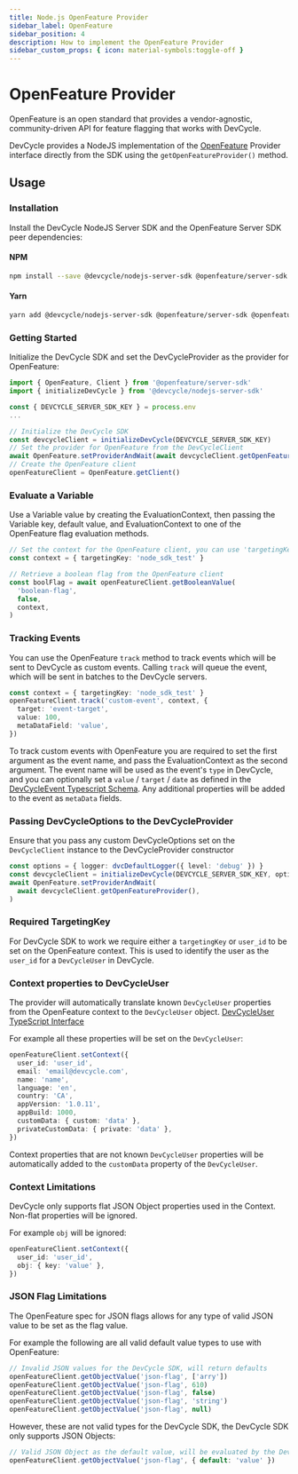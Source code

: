 ```yaml
---
title: Node.js OpenFeature Provider
sidebar_label: OpenFeature
sidebar_position: 4
description: How to implement the OpenFeature Provider
sidebar_custom_props: { icon: material-symbols:toggle-off }
---
```


# OpenFeature Provider

OpenFeature is an open standard that provides a vendor-agnostic, community-driven API for feature flagging that works with DevCycle.

DevCycle provides a NodeJS implementation of the [OpenFeature](https://openfeature.dev/) Provider interface
directly from the SDK using the `getOpenFeatureProvider()` method.

## Usage

### Installation

Install the DevCycle NodeJS Server SDK and the OpenFeature Server SDK peer dependencies:

#### NPM

[//]: # (wizard-install-start)

```bash
npm install --save @devcycle/nodejs-server-sdk @openfeature/server-sdk @openfeature/core
```

[//]: # (wizard-install-end)

#### Yarn

```bash
yarn add @devcycle/nodejs-server-sdk @openfeature/server-sdk @openfeature/core
```

### Getting Started

[//]: # 'wizard-initialize-start'

Initialize the DevCycle SDK and set the DevCycleProvider as the provider for OpenFeature:

```typescript
import { OpenFeature, Client } from '@openfeature/server-sdk'
import { initializeDevCycle } from '@devcycle/nodejs-server-sdk'

const { DEVCYCLE_SERVER_SDK_KEY } = process.env
...

// Initialize the DevCycle SDK
const devcycleClient = initializeDevCycle(DEVCYCLE_SERVER_SDK_KEY)
// Set the provider for OpenFeature from the DevCycleClient
await OpenFeature.setProviderAndWait(await devcycleClient.getOpenFeatureProvider())
// Create the OpenFeature client
openFeatureClient = OpenFeature.getClient()
```

[//]: # 'wizard-initialize-end'

### Evaluate a Variable

[//]: # 'wizard-evaluate-start'

Use a Variable value by creating the EvaluationContext, then passing the Variable key, default value, and EvaluationContext to one of the OpenFeature flag evaluation methods.

```typescript
// Set the context for the OpenFeature client, you can use 'targetingKey' or 'user_id'
const context = { targetingKey: 'node_sdk_test' }

// Retrieve a boolean flag from the OpenFeature client
const boolFlag = await openFeatureClient.getBooleanValue(
  'boolean-flag',
  false,
  context,
)
```

[//]: # 'wizard-evaluate-end'

### Tracking Events

You can use the OpenFeature `track` method to track events which will be sent to DevCycle as custom events. Calling `track` will queue the event, which will be sent in batches to the DevCycle servers.

```typescript
const context = { targetingKey: 'node_sdk_test' }
openFeatureClient.track('custom-event', context, {
  target: 'event-target',
  value: 100,
  metaDataField: 'value',
})
```

To track custom events with OpenFeature you are required to set the first argument as the event name, and pass the EvaluationContext as the second argument. The event name will be used as the event's `type` in DevCycle, and you can optionally set a `value` / `target` / `date` as defined in the [DevCycleEvent Typescript Schema](https://github.com/search?q=repo%3ADevCycleHQ%2Fjs-sdks+export+interface+DevCycleEvent+language%3ATypeScript+path%3A*types.ts&type=code). Any additional properties will be added to the event as `metaData` fields.

### Passing DevCycleOptions to the DevCycleProvider

Ensure that you pass any custom DevCycleOptions set on the `DevCycleClient` instance to the DevCycleProvider constructor

```typescript
const options = { logger: dvcDefaultLogger({ level: 'debug' }) }
const devcycleClient = initializeDevCycle(DEVCYCLE_SERVER_SDK_KEY, options)
await OpenFeature.setProviderAndWait(
  await devcycleClient.getOpenFeatureProvider(),
)
```

### Required TargetingKey

For DevCycle SDK to work we require either a `targetingKey` or `user_id` to be set on the OpenFeature context.
This is used to identify the user as the `user_id` for a `DevCycleUser` in DevCycle.

### Context properties to DevCycleUser

The provider will automatically translate known `DevCycleUser` properties from the OpenFeature context to the `DevCycleUser` object.
[DevCycleUser TypeScript Interface](https://github.com/DevCycleHQ/js-sdks/blob/main/sdk/nodejs/src/models/user.ts#L16)

For example all these properties will be set on the `DevCycleUser`:

```typescript
openFeatureClient.setContext({
  user_id: 'user_id',
  email: 'email@devcycle.com',
  name: 'name',
  language: 'en',
  country: 'CA',
  appVersion: '1.0.11',
  appBuild: 1000,
  customData: { custom: 'data' },
  privateCustomData: { private: 'data' },
})
```

Context properties that are not known `DevCycleUser` properties will be automatically
added to the `customData` property of the `DevCycleUser`.

### Context Limitations

DevCycle only supports flat JSON Object properties used in the Context. Non-flat properties will be ignored.

For example `obj` will be ignored:

```typescript
openFeatureClient.setContext({
  user_id: 'user_id',
  obj: { key: 'value' },
})
```

### JSON Flag Limitations

The OpenFeature spec for JSON flags allows for any type of valid JSON value to be set as the flag value.

For example the following are all valid default value types to use with OpenFeature:

```typescript
// Invalid JSON values for the DevCycle SDK, will return defaults
openFeatureClient.getObjectValue('json-flag', ['arry'])
openFeatureClient.getObjectValue('json-flag', 610)
openFeatureClient.getObjectValue('json-flag', false)
openFeatureClient.getObjectValue('json-flag', 'string')
openFeatureClient.getObjectValue('json-flag', null)
```

However, these are not valid types for the DevCycle SDK, the DevCycle SDK only supports JSON Objects:

```typescript
// Valid JSON Object as the default value, will be evaluated by the DevCycle SDK
openFeatureClient.getObjectValue('json-flag', { default: 'value' })
```
